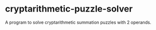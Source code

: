 # cryptarithmetic-puzzle-solver
A program to solve cryptarithmetic summation puzzles with 2 operands.
